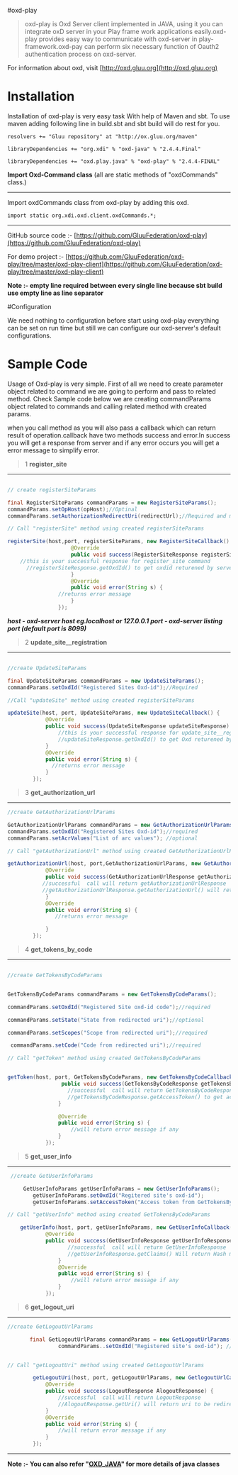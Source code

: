 #oxd-play

>oxd-play is Oxd Server client implemented in JAVA, using it you can integrate oxD server in your Play frame work applications easily.oxd-play provides easy way to communicate with oxd-server in play-framework.oxd-pay can perform six necessary function of Oauth2 authentication process on oxd-server.  

 For information about oxd, visit [http://oxd.gluu.org](http://oxd.gluu.org)

# Installation

Installation of oxd-play is very easy task With help of Maven and sbt.
To use maven  adding following line in build.sbt and sbt build will do rest for you.

    resolvers += "Gluu repository" at "http://ox.gluu.org/maven"

    libraryDependencies += "org.xdi" % "oxd-java" % "2.4.4.Final"

    libraryDependencies += "oxd.play.java" % "oxd-play" % "2.4.4-FINAL"


 **Import Oxd-Command class** (all are static methods of "oxdCommands" class.)

---

Import oxdCommands class from oxd-play by adding this oxd. 

    import static org.xdi.oxd.client.oxdCommands.*;


-----------------------------------------------------------------------


GitHub source code :- [https://github.com/GluuFederation/oxd-play](https://github.com/GluuFederation/oxd-play)

For demo project :- [https://github.com/GluuFederation/oxd-play/tree/master/oxd-play-client](https://github.com/GluuFederation/oxd-play/tree/master/oxd-play-client)


**Note :- empty line required between every single line because sbt build use empty line as line separator**

#Configuration

We need nothing to configuration before start using oxd-play everything can be set on run time but still we can configure our oxd-server's default configurations. 

# Sample Code

Usage of Oxd-play is very simple. First of all we need to create parameter object related to command we are going to perform and pass to related method.
Check Sample code below we are creating commandParams object  related to commands and calling related method with created params.

when you call method as you will also pass a callback which can return result of operation.callback have two methods success and error.In success you will get a response from server and if any error occurs you will get a error message to simplify error. 

>1 **register_site**

---

```java

// create registerSiteParams

final RegisterSiteParams commandParams = new RegisterSiteParams();
commandParams.setOpHost(opHost);//Optinal 
commandParams.setAuthorizationRedirectUri(redirectUrl);//Required and must be https

// Call "registerSite" method using created registerSiteParams

registerSite(host,port, registerSiteParams, new RegisterSiteCallback() {
                    @Override
                    public void success(RegisterSiteResponse registerSiteResponse) {
    //this is your successful response for register_site command
      //registerSiteResponse.getOxdId() to get oxdid returened by server.                  
                    }
                    @Override
                    public void error(String s) {
                //returns error message
                    }
                });
```

***host - oxd-server host eg.localhost or 127.0.0.1 port - oxd-server listing port (default port is 8099)***


>2 **update_site__registration**
   
---

```java

//create UpdateSiteParams

final UpdateSiteParams commandParams = new UpdateSiteParams();
commandParams.setOxdId("Registered Sites Oxd-id");//Required

//Call "updateSite" method using created registerSiteParams

updateSite(host, port, UpdateSiteParams, new UpdateSiteCallback() {
            @Override
            public void success(UpdateSiteResponse updateSiteResponse) {
                //this is your successful response for update_site__registration command 
                //updateSiteResponse.getOxdId() to get Oxd returened by server.
            }
            @Override
            public void error(String s) {
              //returns error message
            }
        });
```


>3 **get_authorization_url**

---



```java
//create GetAuthorizationUrlParams

GetAuthorizationUrlParams commandParams = new GetAuthorizationUrlParams();
commandParams.setOxdId("Registered Sites Oxd-id");//required
commandParams.setAcrValues("List of arc values"); //optional

// Call "getAuthorizationUrl" method using created GetAuthorizationUrlParams

getAuthorizationUrl(host, port,GetAuthorizationUrlParams, new GetAuthorizationUrlCallback() {
            @Override
            public void success(GetAuthorizationUrlResponse getAuthorizationUrlResponse) {
           //successful  call will return getAuthorizationUrlResponse
           //getAuthorizationUrlResponse.getAuthorizationUrl() will return authorization url to redirect
            }
            @Override
            public void error(String s) {
               //returns error message

            }
        });
```



>4 **get_tokens_by_code**

---
```java

//create GetTokensByCodeParams


GetTokensByCodeParams commandParams = new GetTokensByCodeParams();

commandParams.setOxdId("Registered Site oxd-id code");//required

commandParams.setState("State from redirected uri");//optional

commandParams.setScopes("Scope from redirected uri");//required

 commandParams.setCode("Code from redirected uri");//required

// Call "getToken" method using created GetTokensByCodeParams


getToken(host, port, GetTokensByCodeParams, new GetTokensByCodeCallback() {
                 public void success(GetTokensByCodeResponse getTokensByCodeResponse) {
                   //successful  call will return GetTokensByCodeResponse
                   //getTokensByCodeResponse.getAccessToken() to get access Token
                }

                @Override
                public void error(String s) {
                    //will return error message if any
                }
            });
```


>5 **get_user_info**

---
```java
 //create GetUserInfoParams

     GetUserInfoParams getUserInfoParams = new GetUserInfoParams();
        getUserInfoParams.setOxdId("Regitered site's oxd-id");
        getUserInfoParams.setAccessToken("Access token from GetTokensByCode call");

// Call "getUserInfo" method using created GetTokensByCodeParams

    getUserInfo(host, port, getUserInfoParams, new GetUserInfoCallback() {
            @Override
            public void success(GetUserInfoResponse getUserInfoResponse) {
                   //successful  call will return GetUserInfoResponse
                   //getUserInfoResponse.getClaims() Will return Hash map with calimed user informations.
                }
                @Override
                public void error(String s) {
                    //will return error message if any
                }
            });
```

>6 **get_logout_uri**

---
  
```java
//create GetLogoutUrlParams

       final GetLogoutUrlParams commandParams = new GetLogoutUrlParams();
                commandParams..setOxdId("Registered site's oxd-id"); //     required


// Call "getLogoutUri" method using created GetLogoutUrlParams

        getLogoutUri(host, port, getLogoutUrlParams, new GetlogoutUrlCallback() {
            @Override
            public void success(LogoutResponse AlogoutResponse) {
                //successful  call will return LogoutResponse
                //AlogoutResponse.getUri() will return uri to be redirected 
            }
            @Override
            public void error(String s) {
                //will return error message if any
            }
        });
```
----


**Note :- You can also refer "[OXD_JAVA](https://oxd.gluu.org/docs/libraries/java/)" for more details of java classes**

